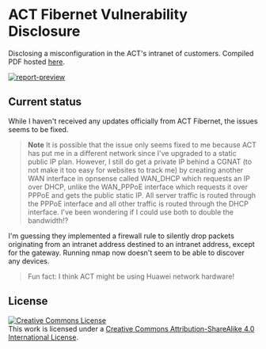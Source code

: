 # ACT Fibernet Vulnerability Disclosure

Disclosing a misconfiguration in the ACT's intranet of customers. Compiled PDF hosted
[here](https://files.sujal.dev/act-intranet-report.pdf).

[![report-preview](https://files.sujal.dev/act/preview.png)](https://files.sujal.dev/act/report.pdf)

## Current status

While I haven't received any updates officially from ACT Fibernet, the issues seems to be fixed.

> **Note** It is possible that the issue only seems fixed to me because ACT has put me in a different network since
> I've upgraded to a static public IP plan. However, I still do get a private IP behind a CGNAT (to not make it too
> easy for websites to track me) by creating another WAN interface in opnsense called WAN_DHCP which requests an IP over
> DHCP, unlike the WAN_PPPoE interface which requests it over PPPoE and gets the public static IP. All server traffic is
> routed through the PPPoE interface and all other traffic is routed through the DHCP interface. I've been wondering if
> I could use both to double the bandwidth!?

I'm guessing they implemented a firewall rule to silently drop packets originating from an intranet address destined
to an intranet address, except for the gateway. Running nmap now doesn't seem to be able to discover any devices.

> Fun fact: I think ACT might be using Huawei network hardware!

## License

<a rel="license" href="http://creativecommons.org/licenses/by-sa/4.0/"><img alt="Creative Commons License" style="border-width:0" src="https://i.creativecommons.org/l/by-sa/4.0/88x31.png" /></a><br />
This work is licensed under a <a rel="license" href="http://creativecommons.org/licenses/by-sa/4.0/">Creative Commons
Attribution-ShareAlike 4.0 International License</a>.
